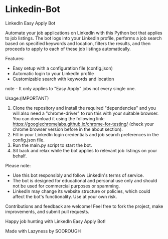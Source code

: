 # Linkedin-Bot

LinkedIn Easy Apply Bot

Automate your job applications on LinkedIn with this Python bot that applies to job listings. The bot logs into your LinkedIn profile, performs a job search based on specified keywords and location, filters the results, and then proceeds to apply to each of these job listings automatically.

Features:
- Easy setup with a configuration file (config.json)
- Automatic login to your LinkedIn profile
- Customizable search with keywords and location

note - It only applies to "Easy Apply" jobs not every single one.

Usage:(IMPORTANT)
1. Clone the repository and install the required "dependencies" and you will also need a "chrome-driver" to run this with your suitable browser. You can download it using the following link: https://googlechromelabs.github.io/chrome-for-testing/  (check your chrome browser version before in the about section).
2. Fill in your LinkedIn login credentials and job search preferences in the config.json file.
3. Run the main.py script to start the bot.
4. Sit back and relax while the bot applies to relevant job listings on your behalf.

Please note:
- Use this bot responsibly and follow LinkedIn's terms of service.
- The bot is designed for educational and personal use only and should not be used for commercial purposes or spamming.
- LinkedIn may change its website structure or policies, which could affect the bot's functionality. Use at your own risk.

Contributions and feedback are welcome! Feel free to fork the project, make improvements, and submit pull requests.

Happy job hunting with LinkedIn Easy Apply Bot!

Made with Lazyness by SOOROUGH
